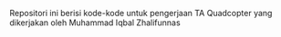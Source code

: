 Repositori ini berisi kode-kode untuk pengerjaan TA Quadcopter yang dikerjakan oleh Muhammad Iqbal Zhalifunnas
